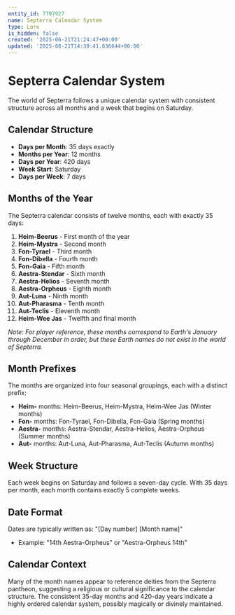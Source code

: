 ```yaml
---
entity_id: 7797927
name: Septerra Calendar System
type: Lore
is_hidden: false
created: '2025-06-21T21:24:47+00:00'
updated: '2025-08-21T14:30:41.836644+00:00'
---
```


# Septerra Calendar System

The world of Septerra follows a unique calendar system with consistent structure across all months and a week that begins on Saturday.

## Calendar Structure

- **Days per Month**: 35 days exactly
- **Months per Year**: 12 months
- **Days per Year**: 420 days
- **Week Start**: Saturday
- **Days per Week**: 7 days

## Months of the Year

The Septerra calendar consists of twelve months, each with exactly 35 days:

1. **Heim-Beerus** - First month of the year
2. **Heim-Mystra** - Second month
3. **Fon-Tyrael** - Third month
4. **Fon-Dibella** - Fourth month
5. **Fon-Gaia** - Fifth month
6. **Aestra-Stendar** - Sixth month
7. **Aestra-Helios** - Seventh month
8. **Aestra-Orpheus** - Eighth month
9. **Aut-Luna** - Ninth month
10. **Aut-Pharasma** - Tenth month
11. **Aut-Teclis** - Eleventh month
12. **Heim-Wee Jas** - Twelfth and final month

*Note: For player reference, these months correspond to Earth's January through December in order, but these Earth names do not exist in the world of Septerra.*

## Month Prefixes

The months are organized into four seasonal groupings, each with a distinct prefix:

- **Heim-** months: Heim-Beerus, Heim-Mystra, Heim-Wee Jas (Winter months)
- **Fon-** months: Fon-Tyrael, Fon-Dibella, Fon-Gaia (Spring months)
- **Aestra-** months: Aestra-Stendar, Aestra-Helios, Aestra-Orpheus (Summer months)
- **Aut-** months: Aut-Luna, Aut-Pharasma, Aut-Teclis (Autumn months)

## Week Structure

Each week begins on Saturday and follows a seven-day cycle. With 35 days per month, each month contains exactly 5 complete weeks.

## Date Format

Dates are typically written as: "[Day number] [Month name]"

- Example: "14th Aestra-Orpheus" or "Aestra-Orpheus 14th"

## Calendar Context

Many of the month names appear to reference deities from the Septerra pantheon, suggesting a religious or cultural significance to the calendar structure. The consistent 35-day months and 420-day years indicate a highly ordered calendar system, possibly magically or divinely maintained.
